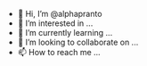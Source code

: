 - 👋 Hi, I’m @alphapranto
- 👀 I’m interested in ...
- 🌱 I’m currently learning ...
- 💞️ I’m looking to collaborate on ...
- 📫 How to reach me ...

<!---
alphapranto/alphapranto is a ✨ special ✨ repository because its `README.md` (this file) appears on your GitHub profile.
You can click the Preview link to take a look at your changes.
--->
